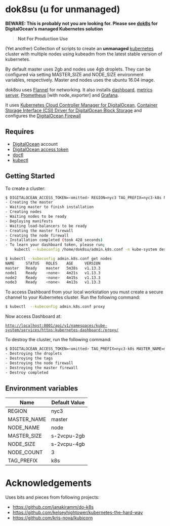 # dok8su (u for unmanaged)

**BEWARE: This is probably not you are looking for. Please see [dok8s](https://do.co/dok8s) for DigitalOcean's managed Kubernetes solution**

> **Not For Production Use**

(Yet another) Collection of scripts to create an **unmanaged** [kubernetes](https://kubernetes.io/) cluster with multiple nodes using kubeadm from the latest stable version of kubernetes.

By default master uses 2gb and nodes use 4gb droplets. They can be configured via setting MASTER_SIZE and NODE_SIZE environment variables, respectively. Master and nodes uses the ubuntu 16.04 image.

dok8su uses [Flannel](https://coreos.com/flannel/docs/latest/kubernetes.html) for networking. It also installs [dashboard](https://github.com/kubernetes/dashboard/), [metrics server](https://github.com/kubernetes-incubator/metrics-server), [Prometheus](https://devopscube.com/setup-prometheus-monitoring-on-kubernetes/) [with node_exporter] and [Grafana](https://grafana.com/).

It uses [Kubernetes Cloud Controller Manager for DigitalOcean](https://github.com/digitalocean/digitalocean-cloud-controller-manager), [Container Storage Interface (CSI) Driver for DigitalOcean Block Storage](https://github.com/digitalocean/csi-digitalocean) and configures the [DigitalOcean Firewall](https://www.digitalocean.com/products/cloud-firewalls/)

## Requires

- [DigitalOcean](https://www.digitalocean.com/) account
- [DigitalOcean access token](https://www.digitalocean.com/docs/api/create-personal-access-token/)
- [doctl](https://github.com/digitalocean/doctl)
- [kubectl](https://kubernetes.io/docs/tasks/tools/install-kubectl/)

## Getting Started

To create a cluster:

```sh
$ DIGITALOCEAN_ACCESS_TOKEN=<omitted> REGION=nyc3 TAG_PREFIX=nyc3-k8s MASTER_NAME=master NODE_NAME=node NODE_COUNT=3 MASTER_SIZE=s-2vcpu-2gb NODE_SIZE=s-2vcpu-4gb ./dok8su-create
- Creating the master
- Waiting master to finish installation
- Creating nodes
- Waiting nodes to be ready
- Deploying manifests
- Waiting load-balancers to be ready
- Creating the master firewall
- Creating the node firewall
- Installation completed (took 428 seconds)
- To learn your dashboard token, please run;
    kubectl --kubeconfig /home/dok8su/admin.k8s.conf -n kube-system describe secret dok8su-admin-token-lkzpl

$ kubectl --kubeconfig admin.k8s.conf get nodes
NAME     STATUS   ROLES    AGE     VERSION
master   Ready    master   5m38s   v1.13.3
node1    Ready    <none>   4m21s   v1.13.3
node2    Ready    <none>   4m15s   v1.13.3
node3    Ready    <none>   4m13s   v1.13.3
```

To access Dashboard from your local workstation you must create a secure channel to your Kubernetes cluster. Run the following command:


```sh
$ kubectl  --kubeconfig admin.k8s.conf proxy
```

Now access Dashboard at:


[`http://localhost:8001/api/v1/namespaces/kube-system/services/https:kubernetes-dashboard:/proxy/`](http://localhost:8001/api/v1/namespaces/kube-system/services/https:kubernetes-dashboard:/proxy/)

To destroy the cluster, run the following command:

```sh
$ DIGITALOCEAN_ACCESS_TOKEN=<omitted> TAG_PREFIX=nyc3-k8s MASTER_NAME=master NODE_NAME=node ./dok8su-destroy
- Destroying the droplets
- Destroying the tags
- Destroying the node firewall
- Destroying the master firewall
- Destroy completed
```

## Environment variables

Name | Default Value
--- | ---
REGION | nyc3
MASTER_NAME | master
NODE_NAME | node
MASTER_SIZE | s-2vcpu-2gb
NODE_SIZE | s-2vcpu-4gb
NODE_COUNT | 3
TAG_PREFIX | k8s

# Acknowledgements

Uses bits and pieces from following projects:

- https://github.com/janakiramm/do-k8s
- https://github.com/kelseyhightower/kubernetes-the-hard-way
- https://github.com/kris-nova/kubicorn
